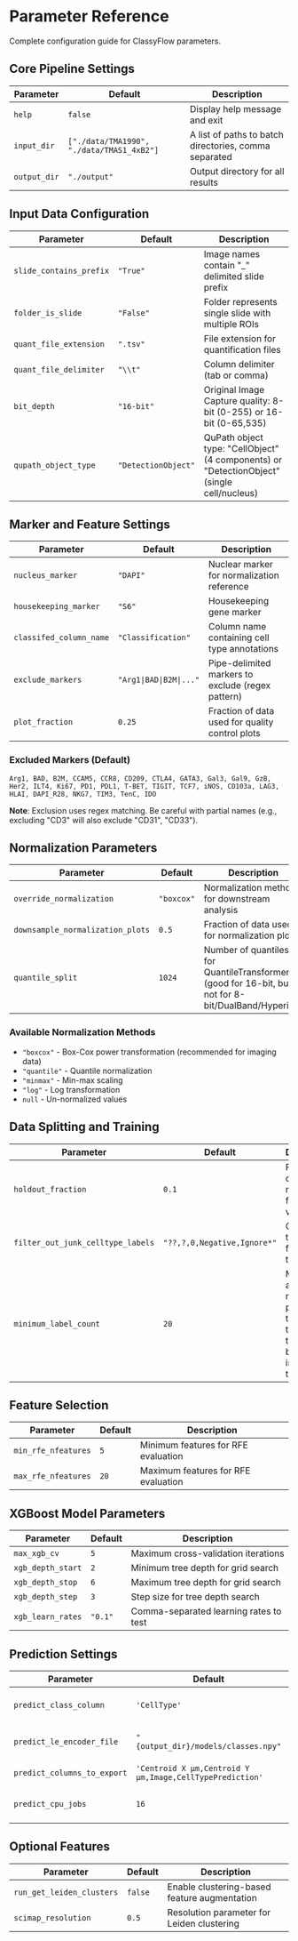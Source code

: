 # Parameter Reference

Complete configuration guide for ClassyFlow parameters.


## Core Pipeline Settings
| Parameter | Default | Description |
|-----------|---------|-------------|
| `help` | `false` | Display help message and exit |
| `input_dir` | `["./data/TMA1990", "./data/TMAS1_4xB2"]` | A list of paths to batch directories, comma separated |
| `output_dir` | `"./output"` | Output directory for all results |

## Input Data Configuration
| Parameter | Default | Description |
|-----------|---------|-------------|
| `slide_contains_prefix` | `"True"` | Image names contain "_" delimited slide prefix |
| `folder_is_slide` | `"False"` | Folder represents single slide with multiple ROIs |
| `quant_file_extension` | `".tsv"` | File extension for quantification files |
| `quant_file_delimiter` | `"\\t"` | Column delimiter (tab or comma) |
| `bit_depth` | `"16-bit"` | Original Image Capture quality: 8-bit (0-255) or 16-bit (0-65,535) |
| `qupath_object_type` | `"DetectionObject"` | QuPath object type: "CellObject" (4 components) or "DetectionObject" (single cell/nucleus) |

## Marker and Feature Settings
| Parameter | Default | Description |
|-----------|---------|-------------|
| `nucleus_marker` | `"DAPI"` | Nuclear marker for normalization reference |
| `housekeeping_marker` | `"S6"` | Housekeeping gene marker |
| `classifed_column_name` | `"Classification"` | Column name containing cell type annotations |
| `exclude_markers` | `"Arg1\|BAD\|B2M\|..."` | Pipe-delimited markers to exclude (regex pattern) |
| `plot_fraction` | `0.25` | Fraction of data used for quality control plots |

### Excluded Markers (Default)
```
Arg1, BAD, B2M, CCAM5, CCR8, CD209, CTLA4, GATA3, Gal3, Gal9, GzB, 
Her2, ILT4, Ki67, PD1, PDL1, T-BET, TIGIT, TCF7, iNOS, CD103a, LAG3, 
HLAI, DAPI_R28, NKG7, TIM3, TenC, IDO
```

**Note**: Exclusion uses regex matching. Be careful with partial names (e.g., excluding "CD3" will also exclude "CD31", "CD33").

## Normalization Parameters
| Parameter | Default | Description |
|-----------|---------|-------------|
| `override_normalization` | `"boxcox"` | Normalization method for downstream analysis |
| `downsample_normalization_plots` | `0.5` | Fraction of data used for normalization plots |
| `quantile_split` | `1024` | Number of quantiles for QuantileTransformer (good for 16-bit, but not for 8-bit/DualBand/Hyperion) |

### Available Normalization Methods
- `"boxcox"` - Box-Cox power transformation (recommended for imaging data)
- `"quantile"` - Quantile normalization 
- `"minmax"` - Min-max scaling
- `"log"` - Log transformation
- `null` - Un-normalized values

## Data Splitting and Training
| Parameter | Default | Description |
|-----------|---------|-------------|
| `holdout_fraction` | `0.1` | Fraction of data reserved for final validation |
| `filter_out_junk_celltype_labels` | `"??,?,0,Negative,Ignore*"` | Cell types to exclude from training |
| `minimum_label_count` | `20` | Minimum annotations required per cell type for that cell type data to be included in the training set|

## Feature Selection
| Parameter | Default | Description |
|-----------|---------|-------------|
| `min_rfe_nfeatures` | `5` | Minimum features for RFE evaluation |
| `max_rfe_nfeatures` | `20` | Maximum features for RFE evaluation |

## XGBoost Model Parameters
| Parameter | Default | Description |
|-----------|---------|-------------|
| `max_xgb_cv` | `5` | Maximum cross-validation iterations |
| `xgb_depth_start` | `2` | Minimum tree depth for grid search |
| `xgb_depth_stop` | `6` | Maximum tree depth for grid search |
| `xgb_depth_step` | `3` | Step size for tree depth search |
| `xgb_learn_rates` | `"0.1"` | Comma-separated learning rates to test |

## Prediction Settings
| Parameter | Default | Description |
|-----------|---------|-------------|
| `predict_class_column` | `'CellType'` | Column name for predictions |
| `predict_le_encoder_file` | `"{output_dir}/models/classes.npy"` | Path to label encoder |
| `predict_columns_to_export` | `'Centroid X µm,Centroid Y µm,Image,CellTypePrediction'` | Columns in output files |
| `predict_cpu_jobs` | `16` | CPU cores for prediction |

## Optional Features
| Parameter | Default | Description |
|-----------|---------|-------------|
| `run_get_leiden_clusters` | `false` | Enable clustering-based feature augmentation |
| `scimap_resolution` | `0.5` | Resolution parameter for Leiden clustering |